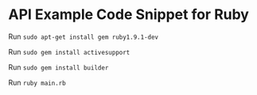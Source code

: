 API Example Code Snippet for Ruby
=================================

Run `sudo apt-get install gem ruby1.9.1-dev`

Run `sudo gem install activesupport`

Run `sudo gem install builder`

Run `ruby main.rb`





